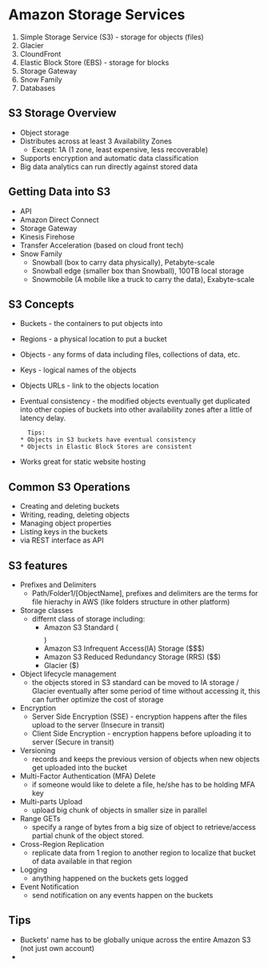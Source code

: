 # Amazon Storage Services

1. Simple Storage Service (S3) - storage for objects (files)
2. Glacier
3. CloundFront
4. Elastic Block Store (EBS) - storage for blocks
5. Storage Gateway
6. Snow Family
7. Databases


## S3 Storage Overview
* Object storage
* Distributes across at least 3 Availability Zones
  * Except: 1A (1 zone, least expensive, less recoverable)
* Supports encryption and automatic data classification
* Big data analytics can run directly against stored data

## Getting Data into S3
* API
* Amazon Direct Connect
* Storage Gateway
* Kinesis Firehose
* Transfer Acceleration (based on cloud front tech)
* Snow Family
  * Snowball (box to carry data physically), Petabyte-scale
  * Snowball edge (smaller box than Snowball), 100TB local storage
  * Snowmobile (A mobile like a truck to carry the data), Exabyte-scale

## S3 Concepts
* Buckets - the containers to put objects into
* Regions - a physical location to put a bucket
* Objects - any forms of data including files, collections of data, etc.
* Keys  - logical names of the objects
* Objects URLs - link to the objects location
* Eventual consistency - the modified objects eventually get duplicated into other copies of buckets into other availability zones after a little of latency delay.

        Tips:
      * Objects in S3 buckets have eventual consistency
      * Objects in Elastic Block Stores are consistent
* Works great for static website hosting

## Common S3 Operations
* Creating and deleting buckets
* Writing, reading, deleting objects
* Managing object properties
* Listing keys in the buckets
* via REST interface as API

## S3 features
* Prefixes and Delimiters
  * Path/Folder1/[ObjectName], prefixes and delimiters are the terms for file hierachy in AWS (like folders structure in other platform)
* Storage classes
  * differnt class of storage including: 
    * Amazon S3 Standard ($$$$)
    * Amazon S3 Infrequent Access(IA) Storage ($$$)
    * Amazon S3 Reduced Redundancy Storage (RRS) ($$)
    * Glacier ($)
* Object lifecycle management
  * the objects stored in S3 standard can be moved to IA storage / Glacier eventually after some period of time without accessing it, this can further optimize the cost of storage
* Encryption
  * Server Side Encryption (SSE) - encryption happens after the files upload to the server (Insecure in transit)
  * Client Side Encryption -  encryption happens before uploading it to server (Secure in transit)
* Versioning
  * records and keeps the previous version of objects when new objects get uploaded into the bucket
* Multi-Factor Authentication (MFA) Delete
  * if someone would like to delete a file, he/she has to be holding MFA key
* Multi-parts Upload
  * upload big chunk of objects in smaller size in parallel
* Range GETs
  * specify a range of bytes from a big size of object to retrieve/access partial chunk of the object stored.
* Cross-Region Replication
  * replicate data from 1 region to another region to localize that bucket of data available in that region
* Logging
  * anything happened on the buckets gets logged
* Event Notification
  * send notification on any events happen on the buckets

## Tips
* Buckets' name has to be globally unique across the entire Amazon S3 (not just own account)
* 